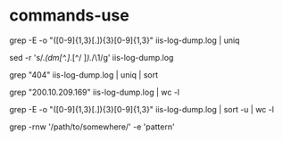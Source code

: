 # commands-use

grep -E -o "([0-9]{1,3}[\.]){3}[0-9]{1,3}" iis-log-dump.log | uniq

sed -r 's/.*(dm[^\.]*\.[^/ ]*).*/\1/g' iis-log-dump.log

 grep "404" iis-log-dump.log | uniq | sort


grep "200.10.209.169" iis-log-dump.log | wc -l

grep -E -o "([0-9]{1,3}[\.]){3}[0-9]{1,3}" iis-log-dump.log | sort -u | wc -l

grep -rnw '/path/to/somewhere/' -e 'pattern'
